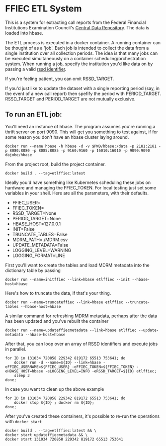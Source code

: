 # FFIEC ETL System

This is a system for extracting call reports from the Federal Financial Institutions Examination Council's
[Central Data Repository](https://cdr.ffiec.gov). The data is loaded into hbase.

The ETL process is executed in a docker container. A running container can be thought of as a 'job'. 
Each job is intended to collect the data from a single institution over all collection periods. The
idea is that many jobs can be executed simultaneously on a container scheduling/orchestration system. 
When running a job, specify the institution you'd like data on by passing a valid [rssd identifier](https://www.alacra.com/alacra/outside/lei/info/rssdid.html).

If you're feeling patient, you can omit RSSD_TARGET.

If you'd just like to update the dataset with a single reporting period (say, in the event of a new call report)
then spefify the period with PERIOD_TARGET. RSSD_TARGET and PERIOD_TARGET are not mutually exclusive.

## To run an ETL job:
You'll need an instance of hbase. The program assumes you're running a thrift server on port 9090. 
This will get you something to test against, if for some reason you don't have an hbase cluster laying around.

```docker run --name hbase -h hbase -d -v $PWD/hbase:/data -p 2181:2181 -p 8080:8080 -p 8085:8085 -p 9160:9160 -p 16010:16010 -p 9090:9090 dajobe/hbase```

From the project root, build the project container.

```docker build . --tag=etlffiec:latest```


Ideally you'd have something like Kubernetes scheduling these jobs on hardware and managing the FFIEC_TOKEN.
For local testing just set some variables in your shell. Here are all the parameters, with their defaults.

* FFIEC_USER=
* FFIEC_TOKEN=
* RSSD_TARGET=None
* PERIOD_TARGET=None
* HBASE_HOST=127.0.0.1
* INIT=False
* TRUNCATE_TABLES=False
* MDRM_PATH=./MDRM.csv
* UPDATE_METADATA=False
* LOGGING_LEVEL=WARNING
* LOGGING_FORMAT=LINE


First you'll want to create the tables and load MDRM metadata into the dictionary table by passing

```docker run --name=initffiec --link=hbase etlffiec --init --hbase-host=hbase```

Here's how to truncate the data, if that's your thing.

```docker run --name=truncateffiec --link=hbase etlffiec --truncate-tables --hbase-host=hbase```

A similar command for refreshing MDRM metadata, perhaps after the data has been updated and you've rebuilt the container

```docker run --name=updateffiecmetadata --link=hbase etlffiec --update-metadata --hbase-host=hbase```

After that, you can loop over an array of RSSD identifiers and execute jobs in parallel.

```
for ID in 131034 720858 229342 819172 65513 753641; do
    docker run -d --name=${ID} --link=hbase -eFFIEC_USERNAME=${FFIEC_USER} -eFFIEC_TOKEN=${FFIEC_TOKEN} -eHBASE_HOST=hbase -eLOGGING_LEVEL=INFO -eRSSD_TARGET=${ID} etlffiec;
    sleep 3
done;
```

In case you want to clean up the above example

```
for ID in 131034 720858 229342 819172 65513 753641; do
    docker stop ${ID} ; docker rm ${ID};
done;
```

After you've created these containers, it's possible to re-run the operations with ``docker start``

````
docker build . --tag=etlffiec:latest && \
docker start updateffiecmetadata && \
docker start 131034 720858 229342 819172 65513 753641
````
